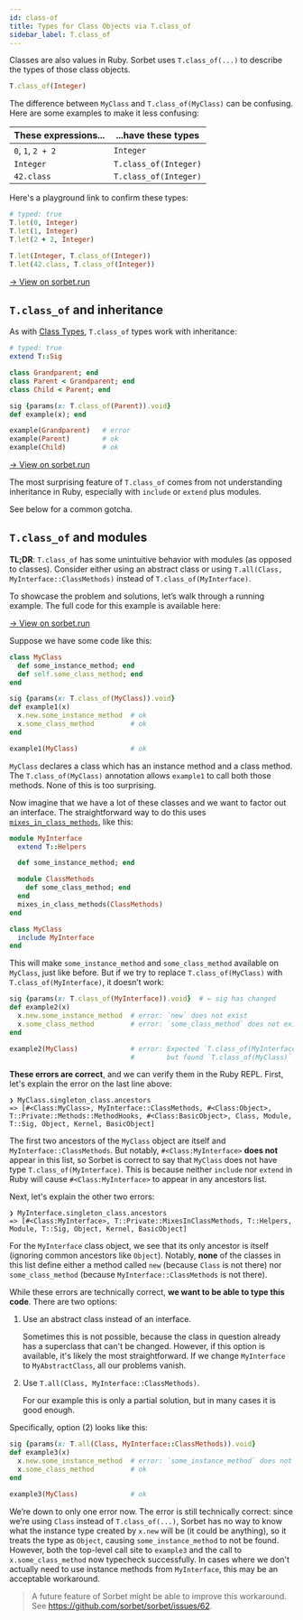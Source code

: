```yaml
---
id: class-of
title: Types for Class Objects via T.class_of
sidebar_label: T.class_of
---
```


Classes are also values in Ruby. Sorbet uses `T.class_of(...)` to describe the
types of those class objects.

```ruby
T.class_of(Integer)
```

The difference between `MyClass` and `T.class_of(MyClass)` can be confusing.
Here are some examples to make it less confusing:

| These expressions... | ...have these types   |
| -------------------- | --------------------- |
| `0`, `1`, `2 + 2`    | `Integer`             |
| `Integer`            | `T.class_of(Integer)` |
| `42.class`           | `T.class_of(Integer)` |

Here's a playground link to confirm these types:

```ruby
# typed: true
T.let(0, Integer)
T.let(1, Integer)
T.let(2 + 2, Integer)

T.let(Integer, T.class_of(Integer))
T.let(42.class, T.class_of(Integer))
```

<a href="https://sorbet.run/#%23%20typed%3A%20true%0AT.let(0%2C%20Integer)%0AT.let(1%2C%20Integer)%0AT.let(2%20%2B%202%2C%20Integer)%0A%0AT.let(Integer%2C%20T.class_of(Integer))%0AT.let(42.class%2C%20T.class_of(Integer))">
  → View on sorbet.run
</a>

## `T.class_of` and inheritance

As with [Class Types](class-types.md#inheritance), `T.class_of` types work with
inheritance:

```ruby
# typed: true
extend T::Sig

class Grandparent; end
class Parent < Grandparent; end
class Child < Parent; end

sig {params(x: T.class_of(Parent)).void}
def example(x); end

example(Grandparent)   # error
example(Parent)        # ok
example(Child)         # ok
```

<a href="https://sorbet.run/#%23%20typed%3A%20true%0Aextend%20T%3A%3ASig%0A%0Aclass%20Grandparent%3B%20end%0Aclass%20Parent%20%3C%20Grandparent%3B%20end%0Aclass%20Child%20%3C%20Parent%3B%20end%0A%0Asig%20%7Bparams(x%3A%20T.class_of(Parent)).void%7D%0Adef%20example(x)%3B%20end%0A%0Aexample(Grandparent)%20%20%20%23%20error%0Aexample(Parent)%20%20%20%20%20%20%20%20%23%20ok%0Aexample(Child)%20%20%20%20%20%20%20%20%20%23%20ok">
  → View on sorbet.run
</a>

The most surprising feature of `T.class_of` comes from not understanding
inheritance in Ruby, especially with `include` or `extend` plus modules.

See below for a common gotcha.

## `T.class_of` and modules

**TL;DR**: `T.class_of` has some unintuitive behavior with modules (as opposed
to classes). Consider either using an abstract class or using
`T.all(Class, MyInterface::ClassMethods)` instead of `T.class_of(MyInterface)`.

To showcase the problem and solutions, let’s walk through a running example. The
full code for this example is available here:

<a href="https://sorbet.run/#%23%20typed%3A%20true%0Aclass%20Module%3B%20include%20T%3A%3ASig%3B%20end%0A%0Amodule%20MyInterface%0A%20%20extend%20T%3A%3AHelpers%0A%0A%20%20def%20some_instance_method%3B%20end%0A%0A%20%20module%20ClassMethods%0A%20%20%20%20def%20some_class_method%3B%20end%0A%20%20end%0A%20%20mixes_in_class_methods(ClassMethods)%0Aend%0A%0Aclass%20MyClass%0A%20%20include%20MyInterface%0Aend%0A%0Asig%20%7Bparams(x%3A%20T.class_of(MyClass)).void%7D%0Adef%20example1(x)%0A%20%20x.new.some_instance_method%20%20%23%20ok%0A%20%20x.some_class_method%20%20%20%20%20%20%20%20%20%23%20ok%0Aend%0A%0Aexample1(MyClass)%20%20%20%20%20%20%20%20%20%20%20%20%20%23%20ok%0A%0Asig%20%7Bparams(x%3A%20T.class_of(MyInterface)).void%7D%0Adef%20example2(x)%0A%20%20x.new.some_instance_method%20%20%23%20error%3A%20%60new%60%20does%20not%20exist%0A%20%20x.some_class_method%20%20%20%20%20%20%20%20%20%23%20error%3A%20%60some_class_method%60%20does%20not%20exist%0Aend%0A%0Aexample2(MyClass)%20%20%20%20%20%20%20%20%20%20%20%20%20%23%20error%3A%20Expected%20%60T.class_of(MyInterface)%60%20but%20found%20%60T.class_of(MyClass)%60%0A%0Asig%20%7Bparams(x%3A%20T.all(Class%2C%20MyInterface%3A%3AClassMethods)).void%7D%0Adef%20example3(x)%0A%20%20x.new.some_instance_method%20%20%23%20error%3A%20%60some_instance_method%60%20does%20not%20exist%0A%20%20x.some_class_method%20%20%20%20%20%20%20%20%20%23%20ok%0Aend%0A%0Aexample3(MyClass)%20%20%20%20%20%20%20%20%20%20%20%20%20%23%20ok">
  → View on sorbet.run
</a>

Suppose we have some code like this:

```ruby
class MyClass
  def some_instance_method; end
  def self.some_class_method; end
end

sig {params(x: T.class_of(MyClass)).void}
def example1(x)
  x.new.some_instance_method  # ok
  x.some_class_method         # ok
end

example1(MyClass)             # ok
```

`MyClass` declares a class which has an instance method and a class method. The
`T.class_of(MyClass)` annotation allows `example1` to call both those methods.
None of this is too surprising.

Now imagine that we have a lot of these classes and we want to factor out an
interface. The straightforward way to do this uses
[`mixes_in_class_methods`](abstract#interfaces-and-the-included-hook), like
this:

```ruby
module MyInterface
  extend T::Helpers

  def some_instance_method; end

  module ClassMethods
    def some_class_method; end
  end
  mixes_in_class_methods(ClassMethods)
end

class MyClass
  include MyInterface
end
```

This will make `some_instance_method` and `some_class_method` available on
`MyClass`, just like before. But if we try to replace `T.class_of(MyClass)` with
`T.class_of(MyInterface)`, it doesn’t work:

```ruby
sig {params(x: T.class_of(MyInterface)).void}  # ← sig has changed
def example2(x)
  x.new.some_instance_method  # error: `new` does not exist
  x.some_class_method         # error: `some_class_method` does not exist
end

example2(MyClass)             # error: Expected `T.class_of(MyInterface)`
                              #        but found `T.class_of(MyClass)`
```

**These errors are correct**, and we can verify them in the Ruby REPL. First,
let's explain the error on the last line above:

```
❯ MyClass.singleton_class.ancestors
=> [#<Class:MyClass>, MyInterface::ClassMethods, #<Class:Object>, T::Private::Methods::MethodHooks, #<Class:BasicObject>, Class, Module, T::Sig, Object, Kernel, BasicObject]
```

The first two ancestors of the `MyClass` object are itself and
`MyInterface::ClassMethods`. But notably, `#<Class:MyInterface>` **does not**
appear in this list, so Sorbet is correct to say that `MyClass` does not have
type `T.class_of(MyInterface)`. This is because neither `include` nor `extend`
in Ruby will cause `#<Class:MyInterface>` to appear in any ancestors list.

Next, let's explain the other two errors:

```
❯ MyInterface.singleton_class.ancestors
=> [#<Class:MyInterface>, T::Private::MixesInClassMethods, T::Helpers, Module, T::Sig, Object, Kernel, BasicObject]
```

For the `MyInterface` class object, we see that its only ancestor is itself
(ignoring common ancestors like `Object`). Notably, **none** of the classes in
this list define either a method called `new` (because `Class` is not there) nor
`some_class_method` (because `MyInterface::ClassMethods` is not there).

While these errors are technically correct, **we want to be able to type this
code**. There are two options:

1.  Use an abstract class instead of an interface.

    Sometimes this is not possible, because the class in question already has a
    superclass that can't be changed. However, if this option is available, it's
    likely the most straightforward. If we change `MyInterface` to
    `MyAbstractClass`, all our problems vanish.

2.  Use `T.all(Class, MyInterface::ClassMethods)`.

    For our example this is only a partial solution, but in many cases it is
    good enough.

Specifically, option (2) looks like this:

```ruby
sig {params(x: T.all(Class, MyInterface::ClassMethods)).void}
def example3(x)
  x.new.some_instance_method  # error: `some_instance_method` does not exist
  x.some_class_method         # ok
end

example3(MyClass)             # ok
```

We’re down to only one error now. The error is still technically correct: since
we’re using `Class` instead of `T.class_of(...)`, Sorbet has no way to know what
the instance type created by `x.new` will be (it could be anything), so it
treats the type as `Object`, causing `some_instance_method` to not be found.
However, both the top-level call site to `example3` and the call to
`x.some_class_method` now typecheck successfully. In cases where we don't
actually need to use instance methods from `MyInterface`, this may be an
acceptable workaround.

<!-- TODO(jez) Update this doc -->
<!-- TODO(jez) Be sure to include guidance on when to use `T.class_of` vs `T::Class` -->

> A future feature of Sorbet might be able to improve this workaround. See
> https://github.com/sorbet/sorbet/issues/62.
